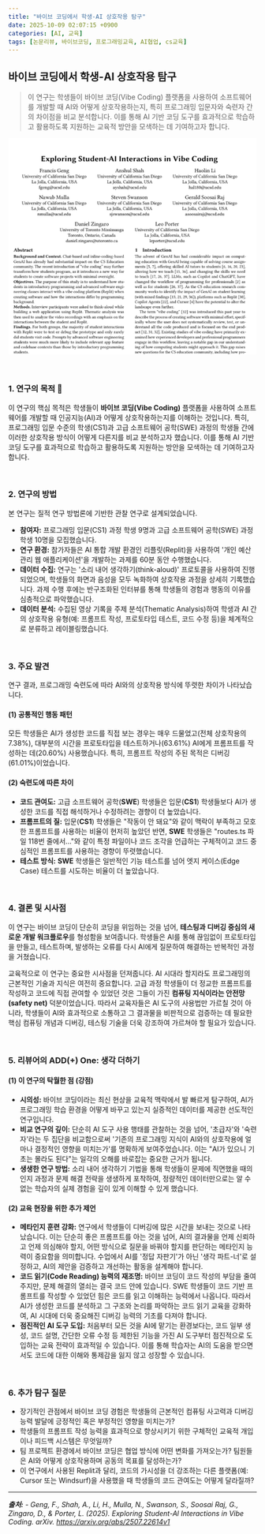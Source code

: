 ```yaml
---
title: "바이브 코딩에서 학생-AI 상호작용 탐구"
date: 2025-10-09 02:07:15 +0900
categories: [AI, 교육]
tags: [논문리뷰, 바이브코딩, 프로그래밍교육, AI협업, cs교육]
---
```


## 바이브 코딩에서 학생-AI 상호작용 탐구

> 이 연구는 학생들이 바이브 코딩(Vibe Coding) 플랫폼을 사용하여 소프트웨어를 개발할 때 AI와 어떻게 상호작용하는지, 특히 프로그래밍 입문자와 숙련자 간의 차이점을 비교 분석합니다. 이를 통해 AI 기반 코딩 도구를 효과적으로 학습하고 활용하도록 지원하는 교육적 방안을 모색하는 데 기여하고자 합니다.

![이미지](/assets/vibe-coding-interaction.png)

<br>

### 1. 연구의 목적 🎯

이 연구의 핵심 목적은 학생들이 **바이브 코딩(Vibe Coding)** 플랫폼을 사용하여 소프트웨어를 개발할 때 인공지능(AI)과 어떻게 상호작용하는지를 이해하는 것입니다. 특히, 프로그래밍 입문 수준의 학생(CS1)과 고급 소프트웨어 공학(SWE) 과정의 학생들 간에 이러한 상호작용 방식이 어떻게 다른지를 비교 분석하고자 했습니다. 이를 통해 AI 기반 코딩 도구를 효과적으로 학습하고 활용하도록 지원하는 방안을 모색하는 데 기여하고자 합니다.

<br>

### 2. 연구의 방법

본 연구는 질적 연구 방법론에 기반한 관찰 연구로 설계되었습니다.
* **참여자:** 프로그래밍 입문(CS1) 과정 학생 9명과 고급 소프트웨어 공학(SWE) 과정 학생 10명을 모집했습니다.
* **연구 환경:** 참가자들은 AI 통합 개발 환경인 리플릿(Replit)을 사용하여 '개인 예산 관리 웹 애플리케이션'을 개발하는 과제를 60분 동안 수행했습니다.
* **데이터 수집:** 연구는 '소리 내어 생각하기(think-aloud)' 프로토콜을 사용하여 진행되었으며, 학생들의 화면과 음성을 모두 녹화하여 상호작용 과정을 상세히 기록했습니다. 과제 수행 후에는 반구조화된 인터뷰를 통해 학생들의 경험과 행동의 이유를 심층적으로 파악했습니다.
* **데이터 분석:** 수집된 영상 기록을 주제 분석(Thematic Analysis)하여 학생과 AI 간의 상호작용 유형(예: 프롬프트 작성, 프로토타입 테스트, 코드 수정 등)을 체계적으로 분류하고 레이블링했습니다.

<br>

### 3. 주요 발견

연구 결과, 프로그래밍 숙련도에 따라 AI와의 상호작용 방식에 뚜렷한 차이가 나타났습니다.

#### (1) 공통적인 행동 패턴
모든 학생들은 AI가 생성한 코드를 직접 보는 경우는 매우 드물었고(전체 상호작용의 7.38%), 대부분의 시간을 프로토타입을 테스트하거나(63.61%) AI에게 프롬프트를 작성하는 데(20.60%) 사용했습니다. 특히, 프롬프트 작성의 주된 목적은 디버깅(61.01%)이었습니다.

#### (2) 숙련도에 따른 차이
* **코드 관여도:** 고급 소프트웨어 공학(**SWE**) 학생들은 입문(**CS1**) 학생들보다 AI가 생성한 코드를 직접 해석하거나 수정하려는 경향이 더 높았습니다.
* **프롬프트의 질:** 입문(**CS1**) 학생들은 "작동이 안 돼요"와 같이 맥락이 부족하고 모호한 프롬프트를 사용하는 비율이 현저히 높았던 반면, **SWE** 학생들은 "routes.ts 파일 118번 줄에서..."와 같이 특정 파일이나 코드 조각을 언급하는 구체적이고 코드 중심적인 프롬프트를 사용하는 경향이 뚜렷했습니다.
* **테스트 방식:** **SWE** 학생들은 일반적인 기능 테스트를 넘어 엣지 케이스(Edge Case) 테스트를 시도하는 비율이 더 높았습니다.

<br>

### 4. 결론 및 시사점

이 연구는 바이브 코딩이 단순히 코딩을 위임하는 것을 넘어, **테스팅과 디버깅 중심의 새로운 개발 워크플로우**를 형성함을 보여줍니다. 학생들은 AI를 통해 끊임없이 프로토타입을 만들고, 테스트하며, 발생하는 오류를 다시 AI에게 질문하여 해결하는 반복적인 과정을 거쳤습니다.

교육적으로 이 연구는 중요한 시사점을 던져줍니다. AI 시대라 할지라도 프로그래밍의 근본적인 기술과 지식은 여전히 중요합니다. 고급 과정 학생들이 더 정교한 프롬프트를 작성하고 코드에 직접 관여할 수 있었던 것은 그들이 가진 **컴퓨팅 지식이라는 안전망(safety net)** 덕분이었습니다. 따라서 교육자들은 AI 도구의 사용법만 가르칠 것이 아니라, 학생들이 AI와 효과적으로 소통하고 그 결과물을 비판적으로 검증하는 데 필요한 핵심 컴퓨팅 개념과 디버깅, 테스팅 기술을 더욱 강조하여 가르쳐야 할 필요가 있습니다.

<br>

### 5. 리뷰어의 ADD(+) One: 생각 더하기

#### (1) 이 연구의 탁월한 점 (강점)
* **시의성:** 바이브 코딩이라는 최신 현상을 교육적 맥락에서 발 빠르게 탐구하여, AI가 프로그래밍 학습 환경을 어떻게 바꾸고 있는지 실증적인 데이터를 제공한 선도적인 연구입니다.
* **비교 연구의 깊이:** 단순히 AI 도구 사용 행태를 관찰하는 것을 넘어, '초급자'와 '숙련자'라는 두 집단을 비교함으로써 '기존의 프로그래밍 지식이 AI와의 상호작용에 얼마나 결정적인 영향을 미치는가'를 명확하게 보여주었습니다. 이는 "AI가 있으니 기초는 몰라도 된다"는 일각의 오해를 바로잡는 중요한 근거가 됩니다.
* **생생한 연구 방법:** 소리 내어 생각하기 기법을 통해 학생들이 문제에 직면했을 때의 인지 과정과 문제 해결 전략을 생생하게 포착하여, 정량적인 데이터만으로는 알 수 없는 학습자의 실제 경험을 깊이 있게 이해할 수 있게 했습니다.

#### (2) 교육 현장을 위한 추가 제언
* **메타인지 훈련 강화:** 연구에서 학생들이 디버깅에 많은 시간을 보내는 것으로 나타났습니다. 이는 단순히 좋은 프롬프트를 아는 것을 넘어, AI의 결과물을 언제 신뢰하고 언제 의심해야 할지, 어떤 방식으로 질문을 바꿔야 할지를 판단하는 메타인지 능력이 중요함을 의미합니다. 수업에서 AI를 '정답 자판기'가 아닌 '생각 파트-너'로 설정하고, AI의 제안을 검증하고 개선하는 활동을 설계해야 합니다.
* **코드 읽기(Code Reading) 능력의 재조명:** 바이브 코딩이 코드 작성의 부담을 줄여주지만, 문제 해결의 열쇠는 결국 코드 안에 있습니다. SWE 학생들이 코드 기반 프롬프트를 작성할 수 있었던 힘은 코드를 읽고 이해하는 능력에서 나옵니다. 따라서 AI가 생성한 코드를 분석하고 그 구조와 논리를 파악하는 코드 읽기 교육을 강화하여, AI 시대에 더욱 중요해진 디버깅 능력의 기초를 다져야 합니다.
* **점진적인 AI 도구 도입:** 처음부터 모든 것을 AI에 맡기는 환경보다는, 코드 일부 생성, 코드 설명, 간단한 오류 수정 등 제한된 기능을 가진 AI 도구부터 점진적으로 도입하는 교육 전략이 효과적일 수 있습니다. 이를 통해 학습자는 AI의 도움을 받으면서도 코드에 대한 이해와 통제감을 잃지 않고 성장할 수 있습니다.

<br>

### 6. 추가 탐구 질문

* 장기적인 관점에서 바이브 코딩 경험은 학생들의 근본적인 컴퓨팅 사고력과 디버깅 능력 발달에 긍정적인 혹은 부정적인 영향을 미치는가?
* 학생들의 프롬프트 작성 능력을 효과적으로 향상시키기 위한 구체적인 교육적 개입이나 피드백 시스템은 무엇일까?
* 팀 프로젝트 환경에서 바이브 코딩은 협업 방식에 어떤 변화를 가져오는가? 팀원들은 AI와 어떻게 상호작용하며 공동의 목표를 달성하는가?
* 이 연구에서 사용된 Replit과 달리, 코드의 가시성을 더 강조하는 다른 플랫폼(예: Cursor 또는 Windsurf)을 사용했을 때 학생들의 코드 관여도는 어떻게 달라질까?

---

_**출처:**_
_- Geng, F., Shah, A., Li, H., Mulla, N., Swanson, S., Soosai Raj, G., Zingaro, D., & Porter, L. (2025). Exploring Student-Al Interactions in Vibe Coding. arXiv. https://arxiv.org/abs/2507.22614v1_
